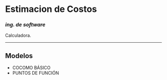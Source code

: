 # Estimacion de **Costos**

### _ing. de software_

Calculadora.

---

## Modelos

- COCOMO BÁSICO
- PUNTOS DE FUNCIÓN
